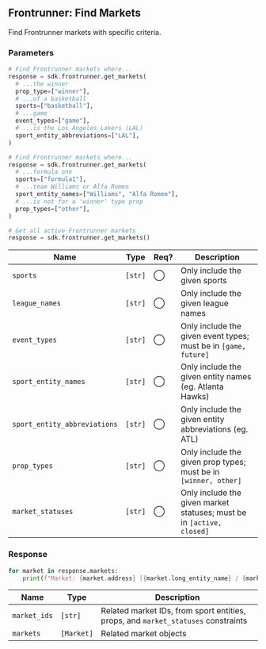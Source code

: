 ## Frontrunner: Find Markets

Find Frontrunner markets with specific criteria.

### Parameters

```python
# Find Frontrunner markets where...
response = sdk.frontrunner.get_markets(
  # ...the winner
  prop_type=["winner"],
  # ...of a basketball
  sports=["basketball"],
  # ...game
  event_types=["game"],
  # ...is the Los Angeles Lakers (LAL)
  sport_entity_abbreviations=["LAL"],
)

# Find Frontrunner markets where...
response = sdk.frontrunner.get_markets(
  # ...formula one
  sports=["formula1"],
  # ...team Williams or Alfa Romeo
  sport_entity_names=["Williams", "Alfa Romeo"],
  # ...is not for a 'winner' type prop
  prop_types=["other"],
)

# Get all active Frontrunner markets
response = sdk.frontrunner.get_markets()
```

| Name | Type | Req? | Description |
| - | - | - | - |
| `sports` | `[str]` | ◯ | Only include the given sports |
| `league_names` | `[str]` | ◯ | Only include the given league names |
| `event_types` | `[str]` | ◯ | Only include the given event types; must be in `[game, future]` |
| `sport_entity_names` | `[str]` | ◯ | Only include the given entity names (eg. Atlanta Hawks) |
| `sport_entity_abbreviations` | `[str]` | ◯ | Only include the given entity abbreviations (eg. ATL) |
| `prop_types` | `[str]` | ◯ | Only include the given prop types; must be in `[winner, other]` |
| `market_statuses` | `[str]` | ◯ | Only include the given market statuses; must be in `[active, closed]` |

### Response

```python
for market in response.markets:
    print(f"Market: {market.address} [{market.long_entity_name} / {market.short_entity_name}]")
```

| Name | Type | Description |
| - | - | - |
| `market_ids` | `[str]` | Related market IDs, from sport entities, props, and `market_statuses` constraints |
| `markets` | `[Market]` | Related market objects |
